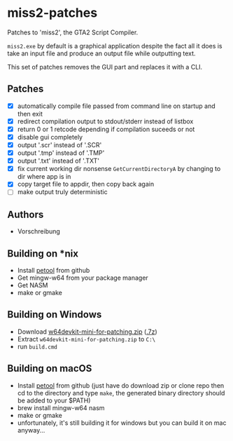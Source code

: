 miss2-patches
==================

Patches to 'miss2', the GTA2 Script Compiler.

`miss2.exe` by default is a graphical application despite the fact all it does
is take an input file and produce an output file while outputting text.

This set of patches removes the GUI part and replaces it with a CLI.

Patches
-------
- [X] automatically compile file passed from command line on startup and then exit
- [X] redirect compilation output to stdout/stderr instead of listbox
- [X] return 0 or 1 retcode depending if compilation suceeds or not
- [X] disable gui completely
- [X] output '.scr' instead of '.SCR'
- [X] output '.tmp' instead of '.TMP'
- [X] output '.txt' instead of '.TXT'
- [X] fix current working dir nonsense `GetCurrentDirectoryA` by changing to dir where app is in
- [X] copy target file to appdir, then copy back again
- [ ] make output truly deterministic

Authors
-------
 - Vorschreibung

Building on *nix
-----------------
 - Install [petool](https://github.com/FunkyFr3sh/petool) from github
 - Get mingw-w64 from your package manager
 - Get NASM
 - make or gmake

Building on Windows
-------------------
 - Download [w64devkit-mini-for-patching.zip](https://github.com/FunkyFr3sh/petool/releases/latest/download/w64devkit-mini-for-patching.zip) ([.7z](https://github.com/FunkyFr3sh/petool/releases/latest/download/w64devkit-mini-for-patching.7z))
 - Extract `w64devkit-mini-for-patching.zip` to `C:\`
 - run `build.cmd`

Building on macOS
-----------------
 - Install [petool](https://github.com/FunkyFr3sh/petool) from github (just have do download zip or clone repo then cd to the directory and type `make`, the generated binary directory should be added to your $PATH)
 - brew install mingw-w64 nasm
 - make or gmake
 - unfortunately, it's still building it for windows but you can build it on mac anyway...
